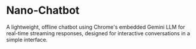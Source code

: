 # Nano-Chatbot
A lightweight, offline chatbot using Chrome's embedded Gemini LLM for real-time streaming responses, designed for interactive conversations in a simple interface.
